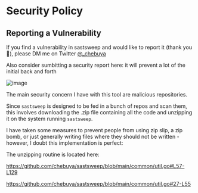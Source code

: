 # Security Policy

## Reporting a Vulnerability

If you find a vulnerability in sastsweep and would like to report it (thank you 🙏), please DM me on Twitter [@_chebuya](https://x.com/_chebuya)

Also consider sumbitting a security report here: it will prevent a lot of the initial back and forth

![image](https://github.com/user-attachments/assets/db41c09c-d6a3-4dfe-8f89-d5dfb30555bc)


The main security concern I have with this tool are malicious repositories.

Since `sastsweep` is designed to be fed in a bunch of repos and scan them, this involves downloading the .zip file containing all the code and unzipping it on the system running `sastsweep`.

I have taken some measures to prevent people from using zip slip, a zip bomb, or just generally writing files where they should not be written - however, I doubt this implementation is perfect:

The unzipping routine is located here:

  https://github.com/chebuya/sastsweep/blob/main/common/util.go#L57-L129 
  
  https://github.com/chebuya/sastsweep/blob/main/common/util.go#27-L55
